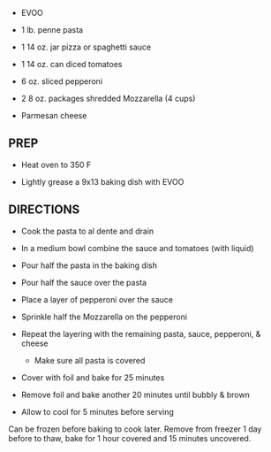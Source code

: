 - EVOO

- 1 lb. penne pasta

- 1 14 oz. jar pizza or spaghetti sauce

- 1 14 oz. can diced tomatoes

- 6 oz. sliced pepperoni

- 2 8 oz. packages shredded Mozzarella (4 cups)

- Parmesan cheese

## PREP

- Heat oven to 350 F

- Lightly grease a 9x13 baking dish with EVOO

## DIRECTIONS

- Cook the pasta to al dente and drain

- In a medium bowl combine the sauce and tomatoes (with liquid)

- Pour half the pasta in the baking dish

- Pour half the sauce over the pasta

- Place a layer of pepperoni over the sauce

- Sprinkle half the Mozzarella on the pepperoni

- Repeat the layering with the remaining pasta, sauce, pepperoni, &
    cheese

    - Make sure all pasta is covered

- Cover with foil and bake for 25 minutes

- Remove foil and bake another 20 minutes until bubbly & brown

- Allow to cool for 5 minutes before serving

Can be frozen before baking to cook later. Remove from freezer 1 day
before to thaw, bake for 1 hour covered and 15 minutes uncovered.
